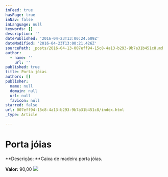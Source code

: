 ```yaml
---
inFeed: true
hasPage: true
inNav: false
inLanguage: null
keywords: []
description: ''
datePublished: '2016-04-23T13:00:24.609Z'
dateModified: '2016-04-23T13:00:21.426Z'
sourcePath: _posts/2016-04-13-007eff94-15c8-4a13-b293-9b7a31b451c8.md
author:
  - name: ''
    url: ''
published: true
title: Porta jóias
authors: []
publisher:
  name: null
  domain: null
  url: null
  favicon: null
starred: false
url: 007eff94-15c8-4a13-b293-9b7a31b451c8/index.html
_type: Article

---
```

# Porta jóias

**Descrição: **Caixa de madeira porta jóias.

**Valor:** 90,00
![](https://s3-us-west-2.amazonaws.com/the-grid-img/p/41eed2544ddd7df614fc95ef591040c7c8e82d31.jpg)